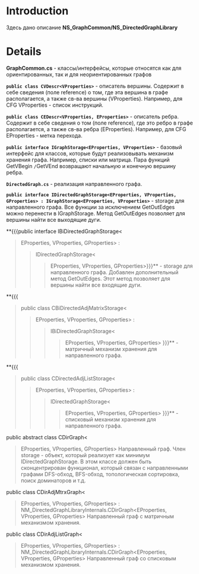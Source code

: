 # Introduction #

Здесь дано описание **NS\_GraphCommon/NS\_DirectedGraphLibrary**

# Details #

**GraphCommon.cs** - классы/интерфейсы, которые относятся как для ориентированных, так и для неориентированных графов

**`public class CVDescr<VProperties>`** - описатель вершины. Содержит в себе сведения (поле reference) о том, где эта вершина в графе располагается, а также св-ва вершины (VProperties). Например, для CFG VProperties - список инструкций.

**`public class CEDescr<VProperties, EProperties>`** - описатель ребра. Содержит в себе сведения о том (поле reference), где это ребро в графе располагается, а также св-ва ребра (EProperties). Например, для CFG EProperties - метка перехода.

**`public interface IGraphStorage<EProperties, VProperties>`** - базовый интерфейс для классов, которые будут реализовывать механизм хранения графа. Например, списки или матрица. Пара функций GetVBegin `/`GetVEnd возвращают начальную и конечную вершину ребра.

**`DirectedGraph.cs`** - реализация направленного графа.

**`public interface IDirectedGraphStorage<EProperties, VProperties, GProperties> : IGraphStorage<EProperties, VProperties>`** - stоrage для направленного графа. Все функции за исключением GetOutEdges можно перенести в IGraphStorage. Метод GetOutEdges позволяет для вершины найти все выходящие дуги.

**{{{public interface IBiDirectedGraphStorage<
> EProperties,
> VProperties,
> GProperties> :
> > IDirectedGraphStorage<
> > > EProperties, VProperties, GProperties>}}}** - stоrage для направленного графа. Добавлен дополнительный метод GetOutEdges. Этот метод позволяет для вершины найти все входящие дуги.

**{{{

> public class CBiDirectedAdjMatrixStorage<
> > EProperties,
> > VProperties,
> > GProperties> :
> > > IBiDirectedGraphStorage<
> > > > EProperties, VProperties, GProperties>
}}}** - матричный механизм хранения для направленного графа.

**{{{

> public class CDirectedAdjListStorage<
> > EProperties,
> > VProperties,
> > GProperties> :
> > > IDirectedGraphStorage<
> > > > EProperties, VProperties, GProperties>
}}}** - cписковый механизм хранения для направленного графа.

public abstract class CDirGraph<

> EProperties,
> VProperties,
> GProperties>
Направленный граф. Член storage - объект, который реализует как минимум IDirectedGraphStorage. В этом классе должен быть
> сконцентрирован функционал, который связан с направленными графами DFS-обход, BFS-обход, топологическая сортировка, поиск
> доминаторов и т.д.


public class CDirAdjMtrxGraph<
> EProperties,
> VProperties,
> GProperties> : NM\_DirectedGraphLibraryInternals.CDirGraph<EProperties, VProperties, GProperties>
Направленный граф с матричным механизмом хранения.

public class CDirAdjListGraph<
> EProperties,
> VProperties,
> GProperties> : NM\_DirectedGraphLibraryInternals.CDirGraph<EProperties, VProperties, GProperties>
Направленный граф со списковым механизмом хранения.
